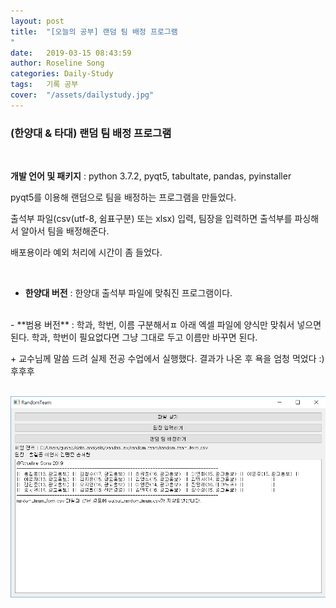 ```yaml
---
layout: post
title:  "[오늘의 공부] 랜덤 팀 배정 프로그램
"
date:   2019-03-15 08:43:59
author: Roseline Song
categories: Daily-Study
tags:	기록 공부
cover:  "/assets/dailystudy.jpg"
---
```


### (한양대 & 타대) 랜덤 팀 배정 프로그램

<br>

**개발 언어 및 패키지** : python 3.7.2, pyqt5, tabultate, pandas, pyinstaller 


pyqt5를 이용해 랜덤으로 팀을 배정하는 프로그램을 만들었다.

출석부 파일(csv(utf-8, 쉼표구분) 또는 xlsx) 입력, 팀장을 입력하면 출석부를 파싱해서 알아서 팀을 배정해준다. 

배포용이라 예외 처리에 시간이 좀 들었다.

<br>

- **한양대 버전** : 한양대 출석부 파일에 맞춰진 프로그램이다. 
<br>
- **범용 버전** :  학과, 학번, 이름 구분해서ㅍ 아래 엑셀 파일에 양식만 맞춰서 넣으면 된다. 학과, 학번이 필요없다면 그냥 그대로 두고 이름만 바꾸면 된다.

\+ 교수님께 말씀 드려 실제 전공 수업에서 실행했다. 결과가 나온 후 욕을 엄청 먹었다 :) 후후후

<br>


  <img src="/assets/images/random_team.PNG" title="random team" style="width=600">


<br>
<br>



[jekyll]:      http://jekyllrb.com
[jekyll-gh]:   https://github.com/jekyll/jekyll
[jekyll-help]: https://github.com/jekyll/jekyll-help
[highlight]:   https://highlightjs.org/
[lightbox]:    http://lokeshdhakar.com/projects/lightbox2/
[jekyll-archive]: https://github.com/jekyll/jekyll-archives
[liquid]: https://github.com/Shopify/liquid/wiki/Liquid-for-Designers
